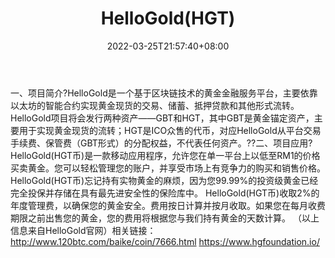 ﻿---
weight: 
title: "HelloGold(HGT)"
description: "HelloGold是一个基于区块链技术的黄金金融服务平台，主要依靠以太坊的智能合约实现黄金现货的交易、储蓄、抵押贷款和其他形式流转"
date: 2022-03-25T21:57:40+08:00
lastmod: 2022-03-25T16:45:40+08:00
draft: false
authors: ["Metabd"]
featuredImage: "hellogoldhgt.webp"
link: ""
tags: ["数字代币","HelloGold(HGT)"]
categories: ["navigation"]
navigation: ["数字代币"]
lightgallery: true
toc: true
pinned: false
recommend: false
recommend1: false
---
一、项目简介?HelloGold是一个基于区块链技术的黄金金融服务平台，主要依靠以太坊的智能合约实现黄金现货的交易、储蓄、抵押贷款和其他形式流转。HelloGold项目将会发行两种资产——GBT和HGT，其中GBT是黄金锚定资产，主要用于实现黄金现货的流转；HGT是ICO众售的代币，对应HelloGold从平台交易手续费、保管费（GBT形式）的分配权益，不代表任何资产。??二、项目应用?HelloGold(HGT币)是一款移动应用程序，允许您在单一平台上以低至RM1的价格买卖黄金。您可以轻松管理您的账户，并享受市场上有竞争力的购买和销售价格。HelloGold(HGT币)忘记持有实物黄金的麻烦，因为您99.99%的投资级黄金已经完全投保并存储在具有最先进安全性的保险库中。
HelloGold(HGT币)收取2%的年度管理费，以确保您的黄金安全。费用按日计算并按月收取。如果您在每月收费期限之前出售您的黄金，您的费用将根据您与我们持有黄金的天数计算。
（以上信息来自HelloGold官网）相关链接：http://www.120btc.com/baike/coin/7666.html
https://www.hgfoundation.io/
